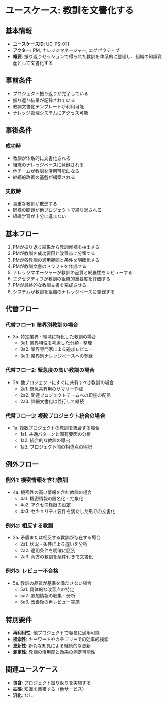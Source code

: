 # ユースケース: 教訓を文書化する

## 基本情報
- **ユースケースID**: UC-PS-011
- **アクター**: PM, ナレッジマネージャー, エグゼクティブ
- **概要**: 振り返りセッションで得られた教訓を体系的に整理し、組織の知識資産として文書化する

## 事前条件
- プロジェクト振り返りが完了している
- 振り返り結果が記録されている
- 教訓文書化テンプレートが利用可能
- ナレッジ管理システムにアクセス可能

## 事後条件
### 成功時
- 教訓が体系的に文書化される
- 組織のナレッジベースに登録される
- 他チームが教訓を活用可能になる
- 継続的改善の基盤が構築される

### 失敗時
- 貴重な教訓が散逸する
- 同様の問題が他プロジェクトで繰り返される
- 組織学習が十分に進まない

## 基本フロー
1. PMが振り返り結果から教訓候補を抽出する
2. PMが教訓を成功要因と改善点に分類する
3. PMが各教訓の適用範囲と条件を明確化する
4. PMが教訓文書のドラフトを作成する
5. ナレッジマネージャーが教訓の品質と網羅性をレビューする
6. エグゼクティブが教訓の組織的重要度を評価する
7. PMが最終的な教訓文書を完成させる
8. システムが教訓を組織のナレッジベースに登録する

## 代替フロー
### 代替フロー1: 業界別教訓の場合
- 3a. 特定業界・領域に特化した教訓の場合
  - 3a1. 業界特性を考慮した分類・整理
  - 3a2. 業界専門家による追加レビュー
  - 3a3. 業界別ナレッジベースへの登録

### 代替フロー2: 緊急度の高い教訓の場合
- 2a. 他プロジェクトにすぐに共有すべき教訓の場合
  - 2a1. 緊急共有用のサマリー作成
  - 2a2. 関連プロジェクトチームへの即座の配信
  - 2a3. 詳細文書化は並行して継続

### 代替フロー3: 複数プロジェクト統合の場合
- 1a. 複数プロジェクトの教訓を統合する場合
  - 1a1. 共通パターンと固有要因の分析
  - 1a2. 統合的な教訓の導出
  - 1a3. プロジェクト間の相違点の明記

## 例外フロー
### 例外1: 機密情報を含む教訓
- 4a. 機密性の高い情報を含む教訓の場合
  - 4a1. 機密情報の匿名化・抽象化
  - 4a2. アクセス権限の設定
  - 4a3. セキュリティ要件を満たした形での文書化

### 例外2: 相反する教訓
- 2a. 矛盾または相反する教訓が存在する場合
  - 2a1. 状況・条件による違いを分析
  - 2a2. 適用条件を明確に区別
  - 2a3. 両方の教訓を条件付きで文書化

### 例外3: レビュー不合格
- 5a. 教訓の品質が基準を満たさない場合
  - 5a1. 具体的な改善点の特定
  - 5a2. 追加情報の収集・分析
  - 5a3. 改善後の再レビュー実施

## 特別要件
- **再利用性**: 他プロジェクトで容易に適用可能
- **検索性**: キーワードやカテゴリーでの効率的検索
- **更新性**: 新たな知見による継続的な更新
- **測定性**: 教訓の活用度と効果の測定可能性

## 関連ユースケース
- **包含**: プロジェクト振り返りを実施する
- **拡張**: 知識を蓄積する（他サービス）
- **汎化**: なし